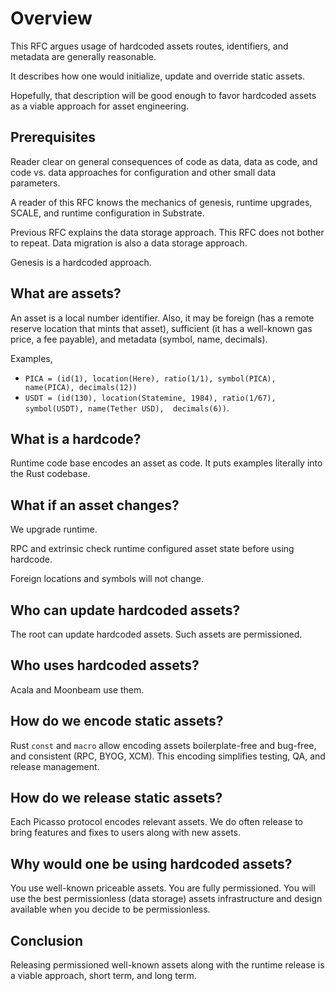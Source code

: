 # Overview

This RFC argues usage of hardcoded assets routes, identifiers, and metadata are generally reasonable.  

It describes how one would initialize, update and override static assets.

Hopefully, that description will be good enough to favor hardcoded assets as a viable approach for asset engineering.

## Prerequisites

Reader clear on general consequences of code as data, data as code, and code vs. data approaches for configuration and other small data parameters.

A reader of this RFC knows the mechanics of genesis, runtime upgrades, SCALE, and runtime configuration in Substrate.

Previous RFC explains the data storage approach. This RFC does not bother to repeat. Data migration is also a data storage approach. 

Genesis is a hardcoded approach.

## What are assets?

An asset is a local number identifier. Also, it may be foreign (has a remote reserve location that mints that asset),  sufficient (it has a well-known gas price, a fee payable), and metadata (symbol, name, decimals).

Examples, 
- `PICA = (id(1), location(Here), ratio(1/1), symbol(PICA), name(PICA), decimals(12))`
- `USDT = (id(130), location(Statemine, 1984), ratio(1/67), symbol(USDT), name(Tether USD),  decimals(6))`. 

## What is a hardcode?

Runtime code base encodes an asset as code. It puts examples literally into the Rust codebase.

## What if an asset changes?

We upgrade runtime.

RPC and extrinsic check runtime configured asset state before using 
hardcode.

Foreign locations and symbols will not change.

## Who can update hardcoded assets?

The root can update hardcoded assets. Such assets are permissioned.

## Who uses hardcoded assets?

Acala and Moonbeam use them.

## How do we encode static assets?

Rust `const` and `macro` allow encoding assets boilerplate-free and bug-free, and consistent (RPC, BYOG, XCM). This encoding simplifies testing, QA, and release management.

## How do we release static assets?

Each Picasso protocol encodes relevant assets. We do often release to bring features and fixes to users along with new assets.

## Why would one be using hardcoded assets?

You use well-known priceable assets.
You are fully permissioned.
You will use the best permissionless (data storage) assets infrastructure and design available when you decide to be permissionless.

## Conclusion

Releasing permissioned well-known assets along with the runtime release is a viable approach, short term, and long term.
